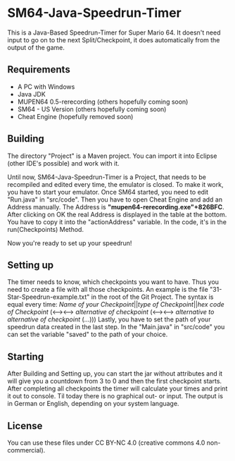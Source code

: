 # SM64-Java-Speedrun-Timer
This is a Java-Based Speedrun-Timer for Super Mario 64. It doesn't need input to go on to the next Split/Checkpoint, it does automatically from the output of the game.

## Requirements
* A PC with Windows
* Java JDK
* MUPEN64 0.5-rerecording (others hopefully coming soon)
* SM64 - US Version (others hopefully coming soon)
* Cheat Engine (hopefully removed soon)

## Building
The directory "Project" is a Maven project. You can import it into Eclipse (other IDE's possible) and work with it. 

Until now, SM64-Java-Speedrun-Timer is a Project, that needs to be recompiled and edited every time, the emulator is closed. 
To make it work, you have to start your emulator. Once SM64 started, you need to edit "Run.java" in "src/code". Then you have to open Cheat Engine and add an Address manually. The Address is **"mupen64-rerecording.exe"+826BFC**. After clicking on OK the real Address is displayed in the table at the bottom. You have to copy it into the "actionAddress" variable. In the code, it's in the run(Checkpoints) Method.

Now you're ready to set up your speedrun!

## Setting up
The timer needs to know, which checkpoints you want to have. Thus you need to create a file with all those checkpoints. An example is the file "31-Star-Speedrun-example.txt" in the root of the Git Project. 
The syntax is equal every time: 
*Name of your Checkpoint*||*type of Checkpoint*||*hex code of Checkpoint* (<--><--> *alternative of checkpoint* (<--><--> *alternative to alternative of checkpoint* (...)))
Lastly, you have to set the path of your speedrun data created in the last step. In the "Main.java" in "src/code" you can set the variable "saved" to the path of your choice.

## Starting
After Building and Setting up, you can start the jar without attributes and it will give you a countdown from 3 to 0 and then the first checkpoint starts. After completing all checkpoints the timer will calculate your times and print it out to console. Til today there is no graphical out- or input. The output is in German or English, depending on your system language.

## License
You can use these files under CC BY-NC 4.0 (creative commons 4.0 non-commercial).
